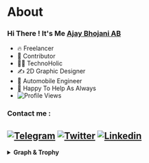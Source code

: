 # About

### Hi There ! It's Me [Ajay Bhojani AB](http://ajay-bhojani.github.io)

- 🔥 Freelancer
- 🚀 Contributor
- 👨‍💻 TechnoHolic
- ✍️ 2D Graphic Designer
- 🚗 Automobile Engineer
- 🤝 Happy To Help As Always
- ![Profile Views](https://hits.seeyoufarm.com/api/count/incr/badge.svg?url=https://github.com/ajay-bhojani/&title=Profile%20Views)
### Contact me :
[![Telegram](https://img.shields.io/badge/-AjayBhojaniAB-blue?style=flat-square&logo=telegram&logoColor=white&link=https://www.telegram.dog/AjayBhojaniAB)](https://www.telegram.dog/AjayBhojaniAB)
[![Twitter](https://img.shields.io/badge/-AjayBhojaniAB-white?style=flat-square&logo=twitter&logoColor=blue&link=https://www.twitter.com/AjayBhojaniAB)](https://www.twitter/AjayBhojaniAB)
[![Linkedin](https://img.shields.io/badge/-AjayBhojaniAB-blue?style=flat-square&logo=Linkedin&logoColor=white&link=https://www.linkedin.com/in/AjayBhojaniAB)](https://www.linkedin.com/in/AjayBhojaniAB)
---------------------------------------------------------------------------------------------------------------------------------------------------------------------------------

<details><summary><b>Graph & Trophy</b></summary>

### Contribution Graph
![Contribution Graph](https://activity-graph.herokuapp.com/graph?username=ajay-bhojani&custom_title=Contribution+Graph&theme=xcode)

### Trophy
![Trophy](https://github-profile-trophy.vercel.app/?username=ajay-bhojani&theme=darkhub)

### GitHub Stats :
![Github Stats](https://github-readme-stats.vercel.app/api?username=ajay-bhojani&show_icons=true&title_color=4195FF&icon_color=7EB7FF&count_private=true&include_all_commits=true&show_icons=true&theme=dark)

### Top used languages :
![Top Languages](https://github-readme-stats.vercel.app/api/top-langs/?username=ajay-bhojani&layout=compact&theme=dark)

  </details>
